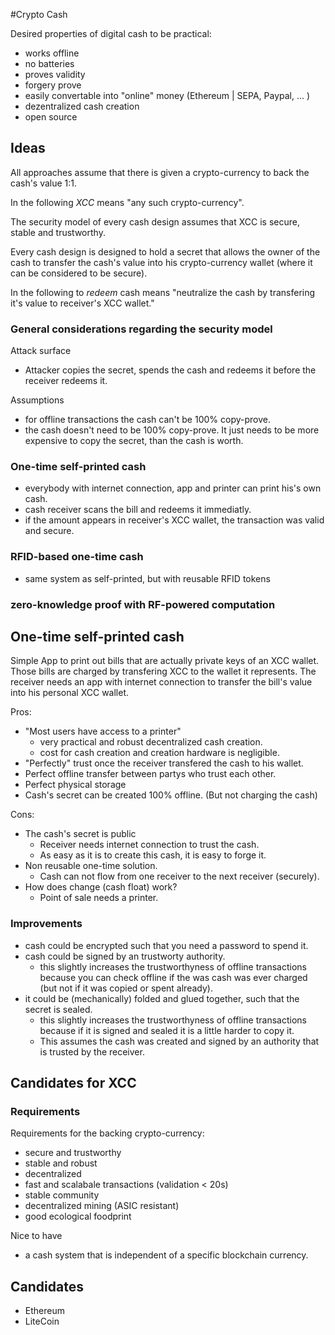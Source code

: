 #Crypto Cash

Desired properties of digital cash to be practical:
- works offline
- no batteries
- proves validity
- forgery prove
- easily convertable into "online" money (Ethereum | SEPA, Paypal, ... )
- dezentralized cash creation  
- open source



## Ideas 

All approaches assume that there is given a crypto-currency to back the cash's value 1:1.

In the following _XCC_ means "any such crypto-currency". 

The security model of every cash design assumes that XCC is secure, stable and trustworthy.

Every cash design is designed to hold a secret that allows the owner of the cash to transfer the cash's value into his crypto-currency wallet (where it can be considered to be secure). 

In the following to _redeem_ cash means "neutralize the cash by transfering it's value to receiver's XCC wallet." 

### General considerations regarding the security model
Attack surface 
- Attacker copies the secret, spends the cash and redeems it before the receiver redeems it.

Assumptions 
- for offline transactions the cash can't be 100% copy-prove.
- the cash doesn't need to be 100% copy-prove. It just needs to be more expensive to copy the secret, than the cash is worth. 

### One-time self-printed cash 
- everybody with internet connection, app and printer can print his's own cash.
- cash receiver scans the bill and redeems it immediatly. 
- if the amount appears in receiver's XCC wallet, the transaction was valid and secure. 

### RFID-based one-time cash
- same system as self-printed, but with reusable RFID tokens


### zero-knowledge proof with RF-powered computation 



## One-time self-printed cash
Simple App to print out bills that are actually private keys of an XCC wallet.
Those bills are charged by transfering XCC to the wallet it represents.
The receiver needs an app with internet connection to transfer the bill's value into his personal XCC wallet. 

Pros: 
- "Most users have access to a printer"
  - very practical and robust decentralized cash creation.
  - cost for cash creation and creation hardware is negligible. 
- "Perfectly" trust once the receiver transfered the cash to his wallet.
- Perfect offline transfer between partys who trust each other.
- Perfect physical storage
- Cash's secret can be created 100% offline. (But not charging the cash) 

Cons:
- The cash's secret is public 
  - Receiver needs internet connection to trust the cash.
  - As easy as it is to create this cash, it is easy to forge it. 
- Non reusable one-time solution.
  - Cash can not flow from one receiver to the next receiver (securely).
- How does change (cash float) work? 
  - Point of sale needs a printer.
 
### Improvements 
- cash could be encrypted such that you need a password to spend it.
- cash could be signed by an trustworty authority. 
  - this slightly increases the trustworthyness of offline transactions because you can check offline if the was cash was ever charged (but not if it was copied or spent already). 
- it could be (mechanically) folded and glued together, such that the secret is sealed. 
  - this slightly increases the trustworthyness of offline transactions because if it is signed and sealed it is a little harder to copy it. 
  - This assumes the cash was created and signed by an authority that is trusted by the receiver.

## Candidates for XCC

### Requirements
 Requirements for the backing crypto-currency: 
  - secure and trustworthy
  - stable and robust 
  - decentralized 
  - fast and scalabale transactions (validation < 20s)
  - stable community
  - decentralized mining (ASIC resistant)
  - good ecological foodprint


Nice to have 
 - a cash system that is independent of a specific blockchain currency. 

## Candidates 
- Ethereum 
- LiteCoin

